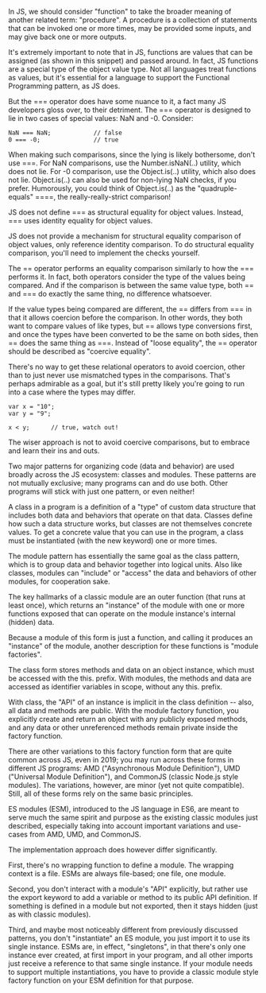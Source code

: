 In JS, we should consider "function" to take the broader meaning of another related term: "procedure". 
A procedure is a collection of statements that can be invoked one or more times, may be provided some inputs, 
and may give back one or more outputs.

It's extremely important to note that in JS, functions are values that can be assigned (as shown in this snippet) 
and passed around. In fact, JS functions are a special type of the object value type. Not all languages treat 
functions as values, but it's essential for a language to support the Functional Programming pattern, as JS does.

But the === operator does have some nuance to it, a fact many JS developers gloss over, to their detriment. 
The === operator is designed to lie in two cases of special values: NaN and -0. Consider:

```
NaN === NaN;            // false
0 === -0;               // true
```

When making such comparisons, since the lying is likely bothersome, don't use ===. For NaN comparisons, 
use the Number.isNaN(..) utility, which does not lie. For -0 comparison, use the Object.is(..) utility, 
which also does not lie. Object.is(..) can also be used for non-lying NaN checks, if you prefer. 
Humorously, you could think of Object.is(..) as the "quadruple-equals" ====, the really-really-strict comparison!

JS does not define === as structural equality for object values. Instead, === uses identity equality for object values.

JS does not provide a mechanism for structural equality comparison of object values, only reference identity comparison. 
To do structural equality comparison, you'll need to implement the checks yourself.

The == operator performs an equality comparison similarly to how the === performs it. In fact, both operators consider 
the type of the values being compared. And if the comparison is between the same value type, both == and === do exactly 
the same thing, no difference whatsoever.

If the value types being compared are different, the == differs from === in that it allows coercion before the 
comparison. In other words, they both want to compare values of like types, but == allows type conversions first, 
and once the types have been converted to be the same on both sides, then == does the same thing as ===. Instead 
of "loose equality", the == operator should be described as "coercive equality".

There's no way to get these relational operators to avoid coercion, other than to just never use mismatched types 
in the comparisons. That's perhaps admirable as a goal, but it's still pretty likely you're going to run into a case 
where the types may differ.

```
var x = "10";
var y = "9";

x < y;      // true, watch out!
```

The wiser approach is not to avoid coercive comparisons, but to embrace and learn their ins and outs.


Two major patterns for organizing code (data and behavior) are used broadly across the JS ecosystem: classes and modules. 
These patterns are not mutually exclusive; many programs can and do use both. Other programs will stick with just one 
pattern, or even neither!

A class in a program is a definition of a "type" of custom data structure that includes both data and behaviors that 
operate on that data. Classes define how such a data structure works, but classes are not themselves concrete values. 
To get a concrete value that you can use in the program, a class must be instantiated (with the new keyword) one or
more times.

The module pattern has essentially the same goal as the class pattern, which is to group data and behavior together into 
logical units. Also like classes, modules can "include" or "access" the data and behaviors of other modules, for cooperation 
sake.

The key hallmarks of a classic module are an outer function (that runs at least once), which returns an "instance" of the 
module with one or more functions exposed that can operate on the module instance's internal (hidden) data.

Because a module of this form is just a function, and calling it produces an "instance" of the module, another description 
for these functions is "module factories".

The class form stores methods and data on an object instance, which must be accessed with the this. prefix. With modules, 
the methods and data are accessed as identifier variables in scope, without any this. prefix.

With class, the "API" of an instance is implicit in the class definition -- also, all data and methods are public. With 
the module factory function, you explicitly create and return an object with any publicly exposed methods, and any data 
or other unreferenced methods remain private inside the factory function.

There are other variations to this factory function form that are quite common across JS, even in 2019; you may run across 
these forms in different JS programs: AMD ("Asynchronous Module Definition"), UMD ("Universal Module Definition"), 
and CommonJS (classic Node.js style modules). The variations, however, are minor (yet not quite compatible). Still, all 
of these forms rely on the same basic principles.

ES modules (ESM), introduced to the JS language in ES6, are meant to serve much the same spirit and purpose as the existing 
classic modules just described, especially taking into account important variations and use-cases from AMD, UMD, and CommonJS.

The implementation approach does however differ significantly.

First, there's no wrapping function to define a module. The wrapping context is a file. ESMs are always file-based; one file, 
one module.

Second, you don't interact with a module's "API" explicitly, but rather use the export keyword to add a variable or method 
to its public API definition. If something is defined in a module but not exported, then it stays hidden (just as with classic 
modules).

Third, and maybe most noticeably different from previously discussed patterns, you don't "instantiate" an ES module, you just 
import it to use its single instance. ESMs are, in effect, "singletons", in that there's only one instance ever created, 
at first import in your program, and all other imports just receive a reference to that same single instance. If your module 
needs to support multiple instantiations, you have to provide a classic module style factory function on your ESM definition 
for that purpose.


